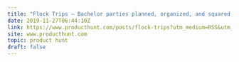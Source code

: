 ```yaml
---
title: "Flock Trips — Bachelor parties planned, organized, and squared away"
date: 2019-11-27T06:44:10Z
link: https://www.producthunt.com/posts/flock-trips?utm_medium=RSS&utm_source=hune
site: www.producthunt.com
topic: product hunt
draft: false
---
```

